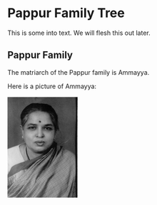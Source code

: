 # Pappur Family Tree

This is some into text. We will flesh this out later.

## Pappur Family

The matriarch of the Pappur family is Ammayya.

Here is a picture of Ammayya:


![Picture of Ammayya](ammayya.png)
